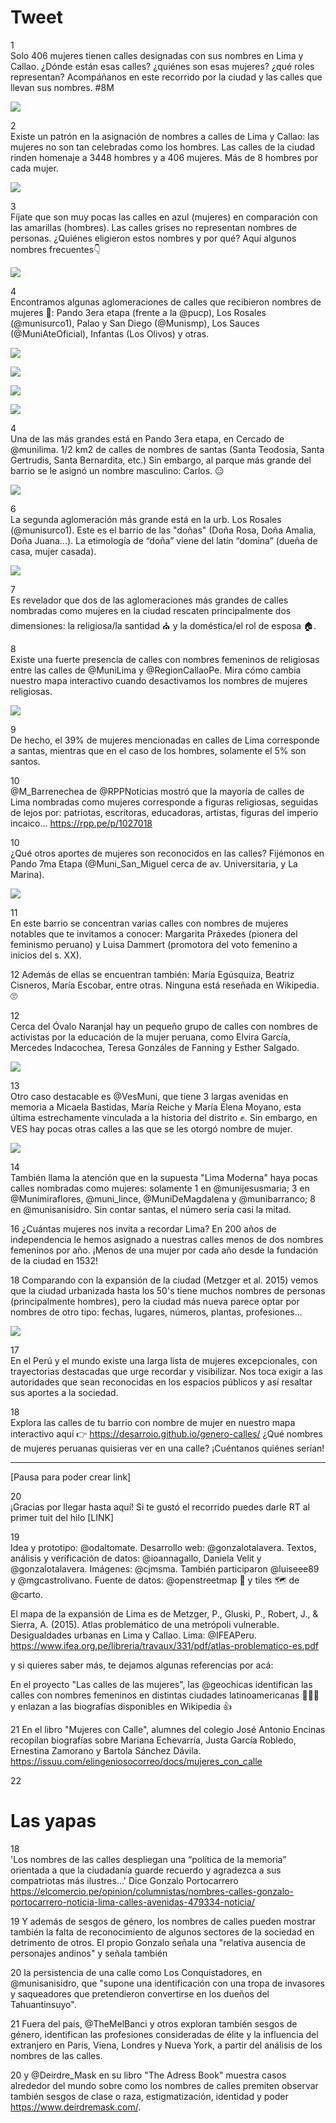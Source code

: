 # Tweet

1  
Solo 406 mujeres tienen calles designadas con sus nombres en Lima y Callao. ¿Dónde están esas calles? ¿quiénes son esas mujeres? ¿qué roles representan? Acompáñanos en este recorrido por la ciudad y las calles que llevan sus nombres. #8M

![](../../images/twitter1.gif)   
  
2  
Existe un patrón en la asignación de nombres a calles de Lima y Callao: las mujeres no son tan celebradas como los hombres. Las calles de la ciudad rinden homenaje a 3448 hombres y a 406 mujeres. Más de 8 hombres por cada mujer.  

![](../../images/lima.png) 

3  
Fíjate que son muy pocas las calles en azul (mujeres) en comparación con las amarillas (hombres). Las calles grises no representan nombres de personas. ¿Quiénes eligieron estos nombres y por qué? Aquí algunos nombres frecuentes👇 

![](../../images/nombres.png)   

4  
Encontramos algunas aglomeraciones de calles que recibieron nombres de mujeres 🔎: Pando 3era etapa (frente a la @pucp), Los Rosales (@munisurco1), Palao y San Diego (@Munismp), Los Sauces (@MuniAteOficial), Infantas (Los Olivos) y otras.  

![](../../images/ag_pando3.png)  

![](../../images/ag_losrosales.png)  

![](../../images/ag_sandiego.png)  

![](../../images/ag_infantas.png)   

4  
Una de las más grandes está en Pando 3era etapa, en Cercado de @munilima. 1/2 km2 de calles de nombres de santas (Santa Teodosia, Santa Gertrudis, Santa Bernardita, etc.) Sin embargo, al parque más grande del barrio se le asignó un nombre masculino: Carlos. 😑  

![](../../images/pando3.png)  

6  
La segunda aglomeración más grande está en la urb. Los Rosales (@munisurco1). Este es el barrio de las "doñas" (Doña Rosa, Doña Amalia, Doña Juana...). La etimología de “doña” viene del latín “domina” (dueña de casa, mujer casada).  

![](../../images/los_rosales.png)

7  
Es revelador que dos de las aglomeraciones más grandes de calles nombradas como mujeres en la ciudad rescaten principalmente dos dimensiones: la religiosa/la santidad ⛪ y la doméstica/el rol de esposa 🏠. 

8  
Existe una fuerte presencia de calles con nombres femeninos de religiosas entre las calles de @MuniLima y @RegionCallaoPe. Mira cómo cambia nuestro mapa interactivo cuando desactivamos los nombres de mujeres religiosas.  

![](../../images/female_rel.gif)

9  
De hecho, el 39% de mujeres mencionadas en calles de Lima corresponde a santas, mientras que en el caso de los hombres, solamente el 5% son santos.

10  
@M_Barrenechea de @RPPNoticias mostró que la mayoría de calles de Lima nombradas como mujeres corresponde a figuras religiosas, seguidas de lejos por: patriotas, escritoras, educadoras, artistas, figuras del imperio incaico... https://rpp.pe/p/1027018

10  
¿Qué otros aportes de mujeres son reconocidos en las calles? Fijémonos en Pando 7ma Etapa (@Muni_San_Miguel cerca de av. Universitaria, y La Marina).  

![](../../images/pando7.png)

11  
En este barrio se concentran varias calles con nombres de mujeres notables que te invitamos a conocer: Margarita Práxedes (pionera del feminismo peruano) y Luisa Dammert (promotora del voto femenino a inicios del s. XX). 

12
Además de ellas se encuentran también: María Egúsquiza, Beatriz Cisneros, María Escobar, entre otras. Ninguna está reseñada en Wikipedia. 🙄

12  
Cerca del Óvalo Naranjal hay un pequeño grupo de calles con nombres de activistas por la educación de la mujer peruana, como Elvira García, Mercedes Indacochea, Teresa Gonzáles de Fanning y Esther Salgado.

![](../../images/naranjal.png)

13  
Otro caso destacable es @VesMuni, que tiene 3 largas avenidas en memoria a Micaela Bastidas, María Reiche y María Elena Moyano, esta última estrechamente vinculada a la historia del distrito ✊. Sin embargo, en VES hay pocas otras calles a las que se les otorgó nombre de mujer.

![](../../images/ves.png)

14  
También llama la atención que en la supuesta "Lima Moderna" haya pocas calles nombradas como mujeres: solamente 1 en @munijesusmaria; 3 en @Munimiraflores, @muni_lince, @MuniDeMagdalena y @munibarranco; 8 en @munisanisidro. Sin contar santas, el número sería casi la mitad.

16
¿Cuántas mujeres nos invita a recordar Lima? En 200 años de independencia le hemos asignado a nuestras calles menos de dos nombres femeninos por año. ¡Menos de una mujer por cada año desde la fundación de la ciudad en 1532!

18
Comparando con la expansión de la ciudad (Metzger et al. 2015) vemos que la ciudad urbanizada hasta los 50's tiene muchos nombres de personas (principalmente hombres), pero la ciudad más nueva parece optar por nombres de otro tipo: fechas, lugares, números, plantas, profesiones...  

![](../../images/metzger_et_al.png)

17  
En el Perú y el mundo existe una larga lista de mujeres excepcionales, con trayectorias destacadas que urge recordar y visibilizar. Nos toca exigir a las autoridades que sean reconocidas en los espacios públicos y así resaltar sus aportes a la sociedad.

18  
Explora las calles de tu barrio con nombre de mujer en nuestro mapa interactivo aquí 👉 https://desarroio.github.io/genero-calles/ ¿Qué nombres de mujeres peruanas quisieras ver en una calle? ¡Cuéntanos quiénes serían!


----
[Pausa para poder crear link]

20  
¡Gracias por llegar hasta aquí! Si te gustó el recorrido puedes darle RT al primer tuit del hilo [LINK]

19  
Idea y prototipo: @odaltomate. Desarrollo web: @gonzalotalavera. Textos, análisis y verificación de datos: @ioannagallo, Daniela Velit y @gonzalotalavera. Imágenes: @cjmsma. También participaron @luiseee89 y @mgcastrolivano. Fuente de datos: @openstreetmap 🔎 y tiles 🗺️ de @carto. 

El mapa de la expansión de Lima es de Metzger, P., Gluski, P., Robert, J., & Sierra, A. (2015). Atlas problemático de una metrópoli vulnerable. Desigualdades urbanas en Lima y Callao. Lima: @IFEAPeru. https://www.ifea.org.pe/libreria/travaux/331/pdf/atlas-problematico-es.pdf


y si quieres saber más, te dejamos algunas referencias por acá:

En el proyecto "Las calles de las mujeres", las @geochicas identifican las calles con nombres femeninos en distintas ciudades latinoamericanas 👏👏👏 y enlazan a las biografías disponibles en Wikipedia 👍

21
En el libro "Mujeres con Calle", alumnes del colegio José Antonio Encinas recopilan biografías sobre Mariana Echevarría, Justa García Robledo, Ernestina Zamorano y Bartola Sánchez Dávila. https://issuu.com/elingeniosocorreo/docs/mujeres_con_calle

22



# Las yapas

18  
'Los nombres de las calles despliegan una “política de la memoria” orientada a que la ciudadanía guarde recuerdo y agradezca a sus compatriotas más ilustres...' Dice Gonzalo Portocarrero https://elcomercio.pe/opinion/columnistas/nombres-calles-gonzalo-portocarrero-noticia-lima-calles-avenidas-479334-noticia/

19
Y además de sesgos de género, los nombres de calles pueden mostrar también la falta de reconocimiento de algunos sectores de la sociedad en detrimento de otros. El propio Gonzalo señala una "relativa ausencia de personajes andinos" y señala también

20
la persistencia de una calle como Los Conquistadores, en @munisanisidro, que "supone una identificación con una tropa de invasores y saqueadores que pretendieron convertirse en los dueños del Tahuantinsuyo".

21 Fuera del país, @TheMelBanci y otros exploran también sesgos de género, identifican las profesiones consideradas de élite y la influencia del extranjero en Paris, Viena, Londres y Nueva York, a partir del análisis de los nombres de las calles.

20 y @Deirdre_Mask en su libro "The Adress Book" muestra casos alrededor del mundo sobre como los nombres de calles premiten observar también sesgos de clase o raza, estigmatización, identidad y poder https://www.deirdremask.com/. 

